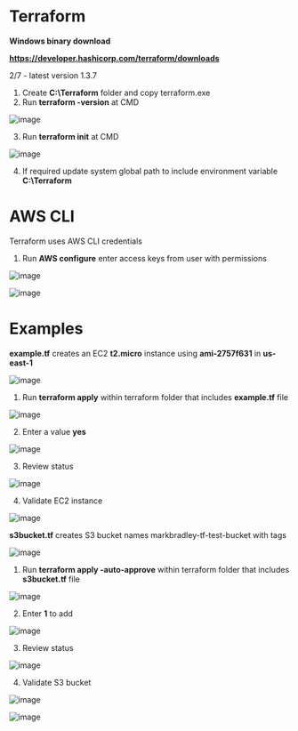 # Terraform

**Windows binary download**

**https://developer.hashicorp.com/terraform/downloads**

2/7 - latest version 1.3.7

1. Create **C:\Terraform** folder and copy terraform.exe
2. Run **terraform -version** at CMD

![image](https://user-images.githubusercontent.com/91480603/217376202-6ab6726e-aa21-4f33-8164-ff4bf413bd65.png)

3. Run **terraform init** at CMD

![image](https://user-images.githubusercontent.com/91480603/217376468-50222e09-53fa-48a6-9cd6-4c1b5aeb2196.png)

4. If required update system global path to include environment variable **C:\Terraform**

# AWS CLI

Terraform uses AWS CLI credentials

1. Run **AWS configure** enter access keys from user with permissions

![image](https://user-images.githubusercontent.com/91480603/217607138-8f6fc4c2-3d80-4404-81be-3a549f8259c6.png)

![image](https://user-images.githubusercontent.com/91480603/217604838-ec4d2e6c-e2af-4a17-a1f9-6d5277549d49.png)

# Examples

**example.tf** creates an EC2 **t2.micro** instance using **ami-2757f631** in **us-east-1**

![image](https://user-images.githubusercontent.com/91480603/217601984-435f85c0-457c-46cc-93b6-fe4f3c032977.png)

1. Run **terraform apply** within terraform folder that includes **example.tf** file

![image](https://user-images.githubusercontent.com/91480603/217601382-e4c4f823-7cc9-4804-9271-6daf25bc61db.png)

2. Enter a value **yes**

![image](https://user-images.githubusercontent.com/91480603/217601541-98279b12-09b8-4389-9cee-bd5c9ef6a29f.png)

3. Review status

![image](https://user-images.githubusercontent.com/91480603/217602561-46d4f93c-e621-4ad4-a233-fb0acd141700.png)

4. Validate EC2 instance

![image](https://user-images.githubusercontent.com/91480603/217602907-617fbe29-6bf9-4456-b8db-6ec4c973600b.png)

**s3bucket.tf** creates S3 bucket names markbradley-tf-test-bucket with tags

![image](https://user-images.githubusercontent.com/91480603/217634380-a01a10f8-17d1-404d-b0c5-e22b46b0ff3f.png)

1. Run **terraform apply -auto-approve** within terraform folder that includes **s3bucket.tf** file

![image](https://user-images.githubusercontent.com/91480603/217634520-9af5bda7-914b-4f16-a406-44037386ab11.png)

2. Enter **1** to add

![image](https://user-images.githubusercontent.com/91480603/217634716-a4e37e9d-13ad-4613-a7c7-3d1cbdd34ea0.png)

3. Review status

![image](https://user-images.githubusercontent.com/91480603/217634888-4e05f91e-bc81-4c6d-bf7e-71e9a0a1fc89.png)

4. Validate S3 bucket

![image](https://user-images.githubusercontent.com/91480603/217635099-2621faa3-438e-42ea-8803-811150caffb2.png)

![image](https://user-images.githubusercontent.com/91480603/217635290-b47cf1bc-7b5d-4732-a2c6-81182cbc9361.png)





